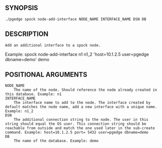 ## SYNOPSIS
    ./pgedge spock node-add-interface NODE_NAME INTERFACE_NAME DSN DB
 
## DESCRIPTION
    Add an additional interface to a spock node. 

Example: spock node-add-interface n1 n1_2 'host=10.1.2.5 user=pgedge dbname=demo' demo
 
## POSITIONAL ARGUMENTS
    NODE_NAME
        The name of the node. Should reference the node already created in this database. Example: n1
    INTERFACE_NAME
        The interface name to add to the node. The interface created by default matches the node name, add a new interface with a unique name. Example: n1_2
    DSN
        The additional connection string to the node. The user in this string should equal the OS user. This connection string should be reachable from outside and match the one used later in the sub-create command. Example: host=10.1.2.5 port= 5432 user=pgedge dbname=demo
    DB
        The name of the database. Example: demo
